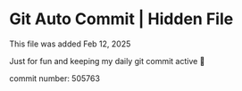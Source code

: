 # Git Auto Commit | Hidden File

This file was added Feb 12, 2025

Just for fun and keeping my daily git commit active 🤪

commit number: 505763
